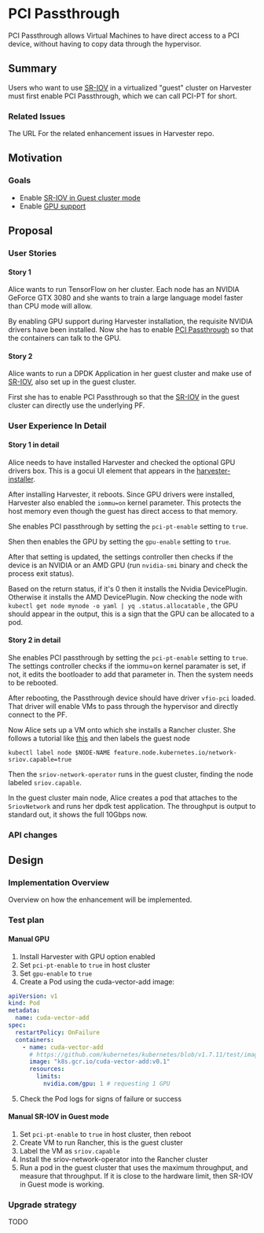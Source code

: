 # PCI Passthrough

PCI Passthrough allows Virtual Machines to have direct access to a PCI device, without having to copy data through the hypervisor.

## Summary

Users who want to use [SR-IOV](20220614-single-root-io-virtualization.md) in a virtualized "guest" cluster on Harvester must first enable PCI Passthrough, which we can call PCI-PT for short.

### Related Issues

The URL For the related enhancement issues in Harvester repo.

## Motivation

### Goals

- Enable [SR-IOV in Guest cluster mode](20220614-single-root-io-virtualization.md)
- Enable [GPU support](20220722-gpu-support.md)

## Proposal

### User Stories

#### Story 1
Alice wants to run TensorFlow on her cluster. 
Each node has an NVIDIA GeForce GTX 3080 and 
she wants to train a large language model faster
than CPU mode will allow.

By enabling GPU support during Harvester installation, 
the requisite NVIDIA drivers have been installed. Now 
she has to enable 
[PCI Passthrough](20220722-pci-passthrough.md) 
so that the containers can talk to the GPU.

#### Story 2
Alice wants to run a DPDK Application in her guest cluster and 
make use of 
[SR-IOV](20220614-single-root-io-virtualization.md), 
also set up in the guest cluster.

First she has to enable PCI Passthrough so that the 
[SR-IOV](20220614-single-root-io-virtualization.md)
in the guest cluster can directly use 
the underlying PF.
    

### User Experience In Detail

#### Story 1 in detail
Alice needs to have installed Harvester and checked the optional GPU drivers 
box. This is a gocui UI element that appears in the 
[harvester-installer](https://github.com/harvester/harvester-installer).

After installing Harvester, it reboots. Since GPU drivers were installed, Harvester 
also enabled the `iommu=on` kernel parameter. This protects the host memory 
even though the guest has direct access to that memory.

She enables PCI passthrough by setting the `pci-pt-enable` setting to `true`.

Shen then enables the GPU by setting the `gpu-enable` setting to `true`.

After that setting is updated, the settings controller then checks if the device is an 
NVIDIA or an AMD GPU (run `nvidia-smi` binary and check the process exit status).

Based on the return status, if it's 0 then it installs the Nvidia DevicePlugin. Otherwise 
it installs the AMD DevicePlugin. Now checking the node with 
`kubectl get node mynode -o yaml | yq .status.allocatable` , the GPU should appear 
in the output, this is a sign that the GPU can be allocated to a pod.

#### Story 2 in detail
She enables PCI passthrough by setting the `pci-pt-enable` setting to `true`. The 
settings controller checks if the iommu=on kernel paramater is set, if not, it edits 
the bootloader to add that parameter in. Then the system needs to be rebooted.

After rebooting, the Passthrough device should have driver `vfio-pci` loaded. That 
driver will enable VMs to pass through the hypervisor and directly connect to the PF.

Now Alice sets up a VM onto which she installs a Rancher cluster. She follows a tutorial 
like [this](https://docs.rke2.io/install/network_options/) and then labels the guest node 
```shell
kubectl label node $NODE-NAME feature.node.kubernetes.io/network-sriov.capable=true
```
Then the `sriov-network-operator` runs in the guest cluster, finding the node labeled `sriov.capable`.

In the guest cluster main node, Alice creates a pod that attaches to the `SriovNetwork` and runs 
her dpdk test application. The throughput is output to standard out, it shows the full 10Gbps now.

### API changes

## Design

### Implementation Overview

Overview on how the enhancement will be implemented.

### Test plan

#### Manual GPU
1. Install Harvester with GPU option enabled
2. Set `pci-pt-enable` to `true` in host cluster
3. Set `gpu-enable` to `true`
4. Create a Pod using the cuda-vector-add image:
```yaml
apiVersion: v1
kind: Pod
metadata:
  name: cuda-vector-add
spec:
  restartPolicy: OnFailure
  containers:
    - name: cuda-vector-add
      # https://github.com/kubernetes/kubernetes/blob/v1.7.11/test/images/nvidia-cuda/Dockerfile
      image: "k8s.gcr.io/cuda-vector-add:v0.1"
      resources:
        limits:
          nvidia.com/gpu: 1 # requesting 1 GPU
```
5. Check the Pod logs for signs of failure or success


#### Manual SR-IOV in Guest mode
1. Set `pci-pt-enable` to `true` in host cluster, then reboot
2. Create VM to run Rancher, this is the guest cluster
3. Label the VM as `sriov.capable`
4. Install the sriov-network-operator into the Rancher cluster
5. Run a pod in the guest cluster that uses the maximum throughput, and measure that throughput. 
    If it is close to the hardware limit, then SR-IOV in Guest mode is working.

### Upgrade strategy

TODO
